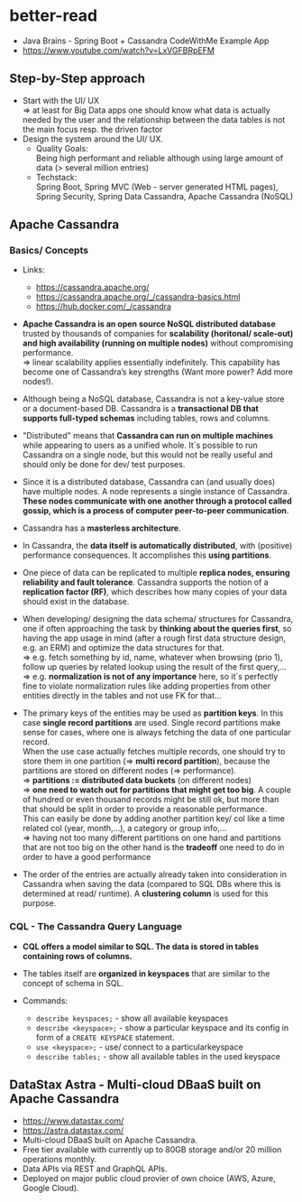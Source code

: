 # better-read

- Java Brains - Spring Boot + Cassandra CodeWithMe Example App
- <https://www.youtube.com/watch?v=LxVGFBRpEFM>

## Step-by-Step approach

- Start with the UI/ UX  
=> at least for Big Data apps one should know what data is actually needed by the user and the relationship between the data tables is not the main focus resp. the driven factor
- Design the system around the UI/ UX.
  - Quality Goals:  
    Being high performant and reliable although using large amount of data (> several million entries)
  - Techstack:  
    Spring Boot, Spring MVC (Web - server generated HTML pages), Spring Security, Spring Data Cassandra, Apache Cassandra (NoSQL)

## Apache Cassandra

### Basics/ Concepts

- Links:
  - <https://cassandra.apache.org/>
  - <https://cassandra.apache.org/_/cassandra-basics.html>
  - <https://hub.docker.com/_/cassandra>
- **Apache Cassandra is an open source NoSQL distributed database** trusted by thousands of companies for **scalability (horitonal/ scale-out) and high availability (running on multiple nodes)** without compromising performance.  
=> linear scalability applies essentially indefinitely. This capability has become one of Cassandra’s key strengths (Want more power? Add more nodes!).
- Although being a NoSQL database, Cassandra is not a key-value store or a document-based DB. Cassandra is a **transactional DB that supports full-typed schemas** including tables, rows and columns.
- "Distributed" means that **Cassandra can run on multiple machines** while appearing to users as a unified whole. It´s possible to run Cassandra on a single node, but this would not be really useful and should only be done for dev/ test purposes.
- Since it is a distributed database, Cassandra can (and usually does) have multiple nodes. A node represents a single instance of Cassandra. **These nodes communicate with one another through a protocol called gossip, which is a process of computer peer-to-peer communication**.
- Cassandra has a **masterless architecture**.

- In Cassandra, the **data itself is automatically distributed**, with (positive) performance consequences. It accomplishes this **using partitions**.
- One piece of data can be replicated to multiple **replica nodes, ensuring reliability and fault tolerance**. Cassandra supports the notion of a **replication factor (RF)**, which describes how many copies of your data should exist in the database.

- When developing/ designing the data schema/ structures for Cassandra, one if often approaching the task by **thinking about the queries first**, so having the app usage in mind (after a rough first data structure design, e.g. an ERM) and optimize the data structures for that.  
=> e.g. fetch something by id, name, whatever when browsing (prio 1), follow up queries by related lookup using the result of the first query,...  
=> e.g. **normalization is not of any importance** here, so it´s perfectly fine to violate normalization rules like adding properties from other entities directly in the tables and not use FK for that...
- The primary keys of the entities may be used as **partition keys**. In this case **single record partitions** are used. Single record partitions make sense for cases, where one is always fetching the data of one particular record.  
  When the use case actually fetches multiple records, one should try to store them in one partition (=> **multi record partition**), because the partitions are stored on different nodes (=> performance).  
=> **partitions := distributed data buckets** (on different nodes)  
=> **one need to watch out for partitions that might get too big**. A couple of hundred or even thousand records might be still ok, but more than that should be split in order to provide a reasonable performance.  
   This can easily be done by adding another partition key/ col like a time related col (year, month,...), a category or group info,...  
=> having not too many different partitions on one hand and partitions that are not too big on the other hand is the **tradeoff** one need to do in order to have a good performance
- The order of the entries are actually already taken into consideration in Cassandra when saving the data (compared to SQL DBs where this is determined at read/ runtime). A **clustering column** is used for this purpose.

### CQL - The Cassandra Query Language

- **CQL offers a model similar to SQL. The data is stored in tables containing rows of columns.**
- The tables itself are **organized in keyspaces** that are similar to the concept of schema in SQL.

- Commands:
  - `describe keyspaces;`  - show all available keyspaces
  - `describe <keyspace>;` - show a particular keyspace and its config in form of a `CREATE KEYSPACE` statement.
  - `use <keyspace>;` -       use/ connect to a particularkeyspace
  - `describe tables;`  -    show all available tables in the used keyspace

## DataStax Astra - Multi-cloud DBaaS built on Apache Cassandra

- <https://www.datastax.com/>
- <https://astra.datastax.com/>
- Multi-cloud DBaaS built on Apache Cassandra.
- Free tier available with currently up to 80GB storage and/or 20 million operations monthly.
- Data APIs via REST and GraphQL APIs.
- Deployed on major public cloud provier of own choice (AWS, Azure, Google Cloud).
